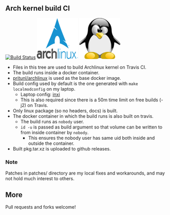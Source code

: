 Arch kernel build CI 
---------
[![Build Status](https://travis-ci.org/ronin13/arch-kernel.svg?branch=master)](https://travis-ci.org/ronin13/arch-kernel) ![arch logo](images/logo.png) ![tux](images/tux.png)

- Files in this tree are used to build Archlinux kernel on Travis CI. 
- The build runs inside a docker container. 
- [pritunl/archlinux](https://hub.docker.com/r/pritunl/archlinux/) is used as the base docker image.
- Build config used by default is the one generated with `make localmodconfig` on my laptop.
    - Laptop config: [inxi](https://gist.github.com/ronin13/73e7414ffc7eede6108a0d7853d0ba15)
    - This is also required since there is a 50m time limit on free builds (-j2) on Travis.
- Only linux package (so no headers, docs) is built.
- The docker container in which the build runs is also built on travis.
    + The build runs as `nobody` user.
    + `id -u` is passed as build argument so that volume can be written to from inside container by `nobody`.
        - This ensures the nobody user has same uid both inside and outside the container.
- Built pkg.tar.xz is uploaded to github releases.

### Note
Patches in patches/ directory are my local fixes and workarounds, and may not hold much interest to others.

## More

Pull requests and forks welcome!
